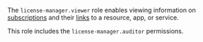 The `license-manager.viewer` role enables viewing information on [subscriptions](../../marketplace/concepts/users/subscription.md) and their [links](../../marketplace/operations/users/lock-subscription.md) to a resource, app, or service.

This role includes the `license-manager.auditor` permissions.
